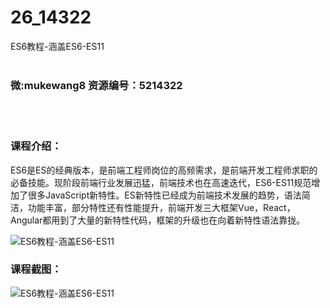 # 26_14322
ES6教程-涵盖ES6-ES11
<br/></br>
<h3>微:mukewang8 资源编号：5214322</h3>
<br/></br>
<h3>课程介绍：</h3>
<p><a title="查看与 ES 相关的文章" target="_blank">ES</a>6是ES的经典版本，是前端工程师岗位的高频需求，是前端开发工程师求职的必备技能。现阶段前端行业发展迅猛，前端技术也在高速迭代，ES6-ES11规范增加了很多JavaScript新特性。ES新特性已经成为前端技术发展的趋势，语法简洁，功能丰富，部分特性还有性能提升，前端开发三大框架Vue，React，Angular都用到了大量的新特性代码，框架的升级也在向着新特性语法靠拢。</p>
<p><img src="https://www.ko996.com/wp-content/uploads/img/2020/07/1-34.png" alt="ES6教程-涵盖ES6-ES11"></p>
<div class="info-desc">
<h3>课程截图：</h3>
<p><img src="https://www.ko996.com/wp-content/uploads/img/2020/07/2-38.png" alt="ES6教程-涵盖ES6-ES11"></p>


			
</div>
